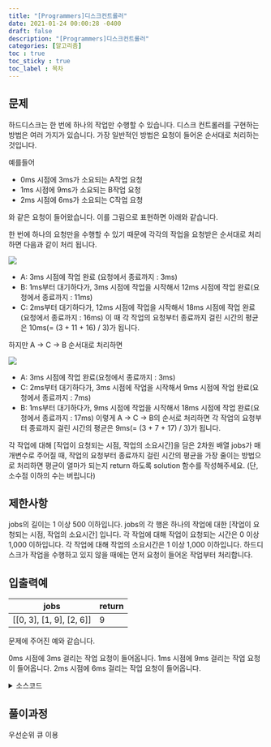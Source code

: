 ```yaml
---
title: "[Programmers]디스크컨트롤러"
date: 2021-01-24 00:00:28 -0400
draft: false
description: "[Programmers]디스크컨트롤러"
categories: [알고리즘]
toc : true
toc_sticky : true
toc_label : 목차
---
```


## 문제

하드디스크는 한 번에 하나의 작업만 수행할 수 있습니다. 디스크 컨트롤러를 구현하는 방법은 여러 가지가 있습니다. 가장 일반적인 방법은 요청이 들어온 순서대로 처리하는 것입니다.

예를들어

- 0ms 시점에 3ms가 소요되는 A작업 요청
- 1ms 시점에 9ms가 소요되는 B작업 요청
- 2ms 시점에 6ms가 소요되는 C작업 요청

와 같은 요청이 들어왔습니다. 이를 그림으로 표현하면 아래와 같습니다.

<impg src="https://grepp-programmers.s3.amazonaws.com/files/production/b68eb5cec6/38dc6a53-2d21-4c72-90ac-f059729c51d5.png">

한 번에 하나의 요청만을 수행할 수 있기 때문에 각각의 작업을 요청받은 순서대로 처리하면 다음과 같이 처리 됩니다.

<img src="https://grepp-programmers.s3.amazonaws.com/files/production/5e677b4646/90b91fde-cac4-42c1-98b8-8f8431c52dcf.png">

- A: 3ms 시점에 작업 완료 (요청에서 종료까지 : 3ms)
- B: 1ms부터 대기하다가, 3ms 시점에 작업을 시작해서 12ms 시점에 작업 완료(요청에서 종료까지 : 11ms)
- C: 2ms부터 대기하다가, 12ms 시점에 작업을 시작해서 18ms 시점에 작업 완료(요청에서 종료까지 : 16ms)
이 때 각 작업의 요청부터 종료까지 걸린 시간의 평균은 10ms(= (3 + 11 + 16) / 3)가 됩니다.

하지만 A → C → B 순서대로 처리하면

<img src="https://grepp-programmers.s3.amazonaws.com/files/production/9eb7c5a6f1/a6cff04d-86bb-4b5b-98bf-6359158940ac.png">

- A: 3ms 시점에 작업 완료(요청에서 종료까지 : 3ms)
- C: 2ms부터 대기하다가, 3ms 시점에 작업을 시작해서 9ms 시점에 작업 완료(요청에서 종료까지 : 7ms)
- B: 1ms부터 대기하다가, 9ms 시점에 작업을 시작해서 18ms 시점에 작업 완료(요청에서 종료까지 : 17ms)
이렇게 A → C → B의 순서로 처리하면 각 작업의 요청부터 종료까지 걸린 시간의 평균은 9ms(= (3 + 7 + 17) / 3)가 됩니다.

각 작업에 대해 [작업이 요청되는 시점, 작업의 소요시간]을 담은 2차원 배열 jobs가 매개변수로 주어질 때, 작업의 요청부터 종료까지 걸린 시간의 평균을 가장 줄이는 방법으로 처리하면 평균이 얼마가 되는지 return 하도록 solution 함수를 작성해주세요. (단, 소수점 이하의 수는 버립니다)

## 제한사항

jobs의 길이는 1 이상 500 이하입니다.
jobs의 각 행은 하나의 작업에 대한 [작업이 요청되는 시점, 작업의 소요시간] 입니다.
각 작업에 대해 작업이 요청되는 시간은 0 이상 1,000 이하입니다.
각 작업에 대해 작업의 소요시간은 1 이상 1,000 이하입니다.
하드디스크가 작업을 수행하고 있지 않을 때에는 먼저 요청이 들어온 작업부터 처리합니다.

## 입출력예

|jobs|return|
|----|------|
|[[0, 3], [1, 9], [2, 6]]|9|

문제에 주어진 예와 같습니다.

0ms 시점에 3ms 걸리는 작업 요청이 들어옵니다.
1ms 시점에 9ms 걸리는 작업 요청이 들어옵니다.
2ms 시점에 6ms 걸리는 작업 요청이 들어옵니다.


<details>
<summary>소스코드</summary>
<div markdown="1">

```java

package programmers;

import java.util.Arrays;
import java.util.Comparator;
import java.util.PriorityQueue;

public class Programmers디스크컨트롤러 {

	public static void main(String[] args) {
		
	}

	public static int solution(int[][] jobs) {
		Arrays.sort(jobs,new Comparator<int[]>() {
			@Override
			public int compare(int[] t1, int[] t2) {
				if(t1[0]>t2[0]) return 1;
				else if(t1[0]<t2[0]) return -1;
				else {
					if(t1[1]>t2[1]) return 1;
					else if(t1[1]<t2[1]) return -1;
					else return 0;
				}
			}
		});	//도착한 작업 시작순서로 오름차순 정렬
		PriorityQueue<int[]> queue = new PriorityQueue<>((o1,o2)->o1[1]-o2[1]);
		//작업들의 작업시간을 기준으로 오름차순하기 위한 priority queue

		int endtime = 0;	//진행중인 작업의 종료시간
		int index = 0;	
		int count=0;	//작업완료된 작업의 수
		int answer = 0;	//총 작업들의 작업시간 + 대기시간
		
		while(count < jobs.length) {
			while(index<jobs.length && jobs[index][0]<=endtime) {
				queue.add(jobs[index]);
				index++;
			}
			if(queue.isEmpty()) {
				endtime=jobs[index][0]+jobs[index][1];
				answer+=jobs[index][1];
				count++;
				index++;				
			}else {
				int temp[]=queue.poll();
				answer+=endtime-temp[0]+temp[1];
				endtime+=temp[1];
				count++;
			}
		}

		return answer/jobs.length;
	}
}

```
</div>
</details>

## 풀이과정
우선순위 큐 이용